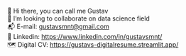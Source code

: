 👋 Hi there, you can call me Gustav <br />
👯 I’m looking to collaborate on data science field <br />
📬 E-mail: gustavsmnt@gmail.com <br />
🔗 Linkedin: https://www.linkedin.com/in/gustavsmnt/ <br />
🗺️ Digital CV: https://gustavs-digitalresume.streamlit.app/ <br />


